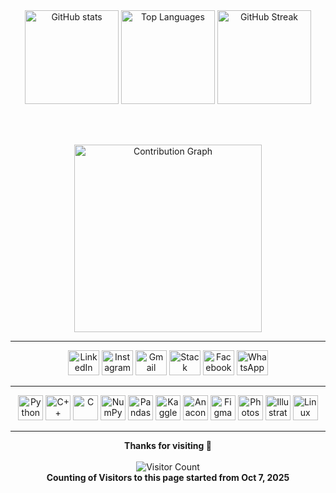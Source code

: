 <div align="center">

  <!-- GitHub Stats -->
  <img src="https://github-readme-stats.vercel.app/api?username=sheikh-talha01&show_icons=true&include_all_commits=true&count_private=true&theme=nightowl&hide_border=false" height="150" alt="GitHub stats" />
  <img src="https://github-readme-stats.vercel.app/api/top-langs/?username=sheikh-talha01&layout=compact&langs_count=6&theme=nightowl&hide_border=false" height="150" alt="Top Languages" />
  <img src="https://streak-stats.demolab.com?user=sheikh-talha01&theme=nightowl&hide_border=false" height="150" alt="GitHub Streak" />

  <br><br>

  <!-- Contribution Graph -->
  <img src="https://github-readme-activity-graph.vercel.app/graph?username=sheikh-talha01&bg_color=0d1117&color=9cf&line=58a6ff&point=ffffff&area=true&hide_border=false&theme=nightowl" height="300" alt="Contribution Graph" />

</div>

---

<div align="center">
  <!-- Social Links -->
  <a href="https://www.linkedin.com/in/talha-sheikh-a7734b185/" target="_blank"><img src="https://raw.githubusercontent.com/maurodesouza/profile-readme-generator/master/src/assets/icons/social/linkedin/default.svg" width="50" height="40" alt="LinkedIn" /></a>
  <a href="https://www.instagram.com/talha_sheikh____/" target="_blank"><img src="https://raw.githubusercontent.com/maurodesouza/profile-readme-generator/master/src/assets/icons/social/instagram/default.svg" width="50" height="40" alt="Instagram" /></a>
  <a href="mailto:talhasheikh5257@gmail.com" target="_blank"><img src="https://raw.githubusercontent.com/maurodesouza/profile-readme-generator/master/src/assets/icons/social/gmail/default.svg" width="50" height="40" alt="Gmail" /></a>
  <a href="https://stackoverflow.com/users/26425811/talha-sheikh" target="_blank"><img src="https://raw.githubusercontent.com/maurodesouza/profile-readme-generator/master/src/assets/icons/social/stackoverflow/default.svg" width="50" height="40" alt="Stack Overflow" /></a>
  <a href="https://www.facebook.com/talha.sheikh.562114" target="_blank"><img src="https://raw.githubusercontent.com/maurodesouza/profile-readme-generator/master/src/assets/icons/social/facebook/default.svg" width="50" height="40" alt="Facebook" /></a>
  <a href="https://wa.me/923140558091" target="_blank"><img src="https://raw.githubusercontent.com/maurodesouza/profile-readme-generator/master/src/assets/icons/social/whatsapp/default.svg" width="50" height="40" alt="WhatsApp" /></a>
</div>

---

<div align="center">
  <!-- Tech Stack -->
  <img src="https://cdn.jsdelivr.net/gh/devicons/devicon/icons/python/python-original.svg" height="40" alt="Python" />
  <img src="https://cdn.jsdelivr.net/gh/devicons/devicon/icons/cplusplus/cplusplus-original.svg" height="40" alt="C++" />
  <img src="https://cdn.jsdelivr.net/gh/devicons/devicon/icons/c/c-original.svg" height="40" alt="C" />
  <img src="https://cdn.jsdelivr.net/gh/devicons/devicon/icons/numpy/numpy-original.svg" height="40" alt="NumPy" />
  <img src="https://cdn.jsdelivr.net/gh/devicons/devicon/icons/pandas/pandas-original.svg" height="40" alt="Pandas" />
  <img src="https://cdn.jsdelivr.net/gh/devicons/devicon/icons/kaggle/kaggle-original.svg" height="40" alt="Kaggle" />
  <img src="https://cdn.jsdelivr.net/gh/devicons/devicon/icons/anaconda/anaconda-original.svg" height="40" alt="Anaconda" />
  <img src="https://cdn.jsdelivr.net/gh/devicons/devicon/icons/figma/figma-original.svg" height="40" alt="Figma" />
  <img src="https://cdn.jsdelivr.net/gh/devicons/devicon/icons/photoshop/photoshop-plain.svg" height="40" alt="Photoshop" />
  <img src="https://cdn.jsdelivr.net/gh/devicons/devicon/icons/illustrator/illustrator-plain.svg" height="40" alt="Illustrator" />
  <img src="https://cdn.jsdelivr.net/gh/devicons/devicon/icons/linux/linux-original.svg" height="40" alt="Linux" />
</div>

---

<div align="center">
  <b>Thanks for visiting 🖤</b>
  <br><br>
  <!-- Visitor Counter (using hits.sh for reliability) -->
  <img src="https://hits.sh/github.com/sheikh-talha01.svg?label=Visitors&color=blue&logo=github" alt="Visitor Count" />
  <br>
  <b>Counting of Visitors to this page started from Oct 7, 2025</b>
</div>
